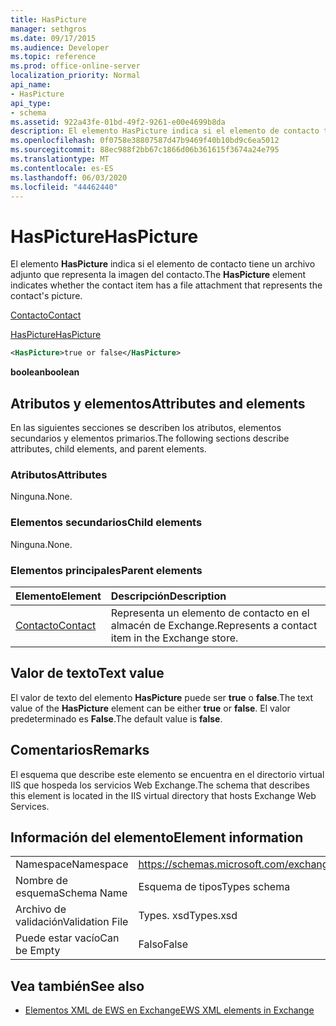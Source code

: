 ```yaml
---
title: HasPicture
manager: sethgros
ms.date: 09/17/2015
ms.audience: Developer
ms.topic: reference
ms.prod: office-online-server
localization_priority: Normal
api_name:
- HasPicture
api_type:
- schema
ms.assetid: 922a43fe-01bd-49f2-9261-e00e4699b8da
description: El elemento HasPicture indica si el elemento de contacto tiene un archivo adjunto que representa la imagen del contacto.
ms.openlocfilehash: 0f0758e38807587d47b9469f40b10bd9c6ea5012
ms.sourcegitcommit: 88ec988f2bb67c1866d06b361615f3674a24e795
ms.translationtype: MT
ms.contentlocale: es-ES
ms.lasthandoff: 06/03/2020
ms.locfileid: "44462440"
---
```

# <a name="haspicture"></a><span data-ttu-id="51906-103">HasPicture</span><span class="sxs-lookup"><span data-stu-id="51906-103">HasPicture</span></span>

<span data-ttu-id="51906-104">El elemento **HasPicture** indica si el elemento de contacto tiene un archivo adjunto que representa la imagen del contacto.</span><span class="sxs-lookup"><span data-stu-id="51906-104">The **HasPicture** element indicates whether the contact item has a file attachment that represents the contact's picture.</span></span> 
  
[<span data-ttu-id="51906-105">Contacto</span><span class="sxs-lookup"><span data-stu-id="51906-105">Contact</span></span>](contact.md)
  
[<span data-ttu-id="51906-106">HasPicture</span><span class="sxs-lookup"><span data-stu-id="51906-106">HasPicture</span></span>](haspicture.md)
  
```xml
<HasPicture>true or false</HasPicture>
```

 <span data-ttu-id="51906-107">**boolean**</span><span class="sxs-lookup"><span data-stu-id="51906-107">**boolean**</span></span>
## <a name="attributes-and-elements"></a><span data-ttu-id="51906-108">Atributos y elementos</span><span class="sxs-lookup"><span data-stu-id="51906-108">Attributes and elements</span></span>

<span data-ttu-id="51906-109">En las siguientes secciones se describen los atributos, elementos secundarios y elementos primarios.</span><span class="sxs-lookup"><span data-stu-id="51906-109">The following sections describe attributes, child elements, and parent elements.</span></span>
  
### <a name="attributes"></a><span data-ttu-id="51906-110">Atributos</span><span class="sxs-lookup"><span data-stu-id="51906-110">Attributes</span></span>

<span data-ttu-id="51906-111">Ninguna.</span><span class="sxs-lookup"><span data-stu-id="51906-111">None.</span></span>
  
### <a name="child-elements"></a><span data-ttu-id="51906-112">Elementos secundarios</span><span class="sxs-lookup"><span data-stu-id="51906-112">Child elements</span></span>

<span data-ttu-id="51906-113">Ninguna.</span><span class="sxs-lookup"><span data-stu-id="51906-113">None.</span></span>
  
### <a name="parent-elements"></a><span data-ttu-id="51906-114">Elementos principales</span><span class="sxs-lookup"><span data-stu-id="51906-114">Parent elements</span></span>

|<span data-ttu-id="51906-115">**Elemento**</span><span class="sxs-lookup"><span data-stu-id="51906-115">**Element**</span></span>|<span data-ttu-id="51906-116">**Descripción**</span><span class="sxs-lookup"><span data-stu-id="51906-116">**Description**</span></span>|
|:-----|:-----|
|[<span data-ttu-id="51906-117">Contacto</span><span class="sxs-lookup"><span data-stu-id="51906-117">Contact</span></span>](contact.md) <br/> |<span data-ttu-id="51906-118">Representa un elemento de contacto en el almacén de Exchange.</span><span class="sxs-lookup"><span data-stu-id="51906-118">Represents a contact item in the Exchange store.</span></span>  <br/> |
   
## <a name="text-value"></a><span data-ttu-id="51906-119">Valor de texto</span><span class="sxs-lookup"><span data-stu-id="51906-119">Text value</span></span>

<span data-ttu-id="51906-120">El valor de texto del elemento **HasPicture** puede ser **true** o **false**.</span><span class="sxs-lookup"><span data-stu-id="51906-120">The text value of the **HasPicture** element can be either **true** or **false**.</span></span> <span data-ttu-id="51906-121">El valor predeterminado es **False**.</span><span class="sxs-lookup"><span data-stu-id="51906-121">The default value is **false**.</span></span>
  
## <a name="remarks"></a><span data-ttu-id="51906-122">Comentarios</span><span class="sxs-lookup"><span data-stu-id="51906-122">Remarks</span></span>

<span data-ttu-id="51906-123">El esquema que describe este elemento se encuentra en el directorio virtual IIS que hospeda los servicios Web Exchange.</span><span class="sxs-lookup"><span data-stu-id="51906-123">The schema that describes this element is located in the IIS virtual directory that hosts Exchange Web Services.</span></span>
  
## <a name="element-information"></a><span data-ttu-id="51906-124">Información del elemento</span><span class="sxs-lookup"><span data-stu-id="51906-124">Element information</span></span>

|||
|:-----|:-----|
|<span data-ttu-id="51906-125">Namespace</span><span class="sxs-lookup"><span data-stu-id="51906-125">Namespace</span></span>  <br/> |https://schemas.microsoft.com/exchange/services/2006/types  <br/> |
|<span data-ttu-id="51906-126">Nombre de esquema</span><span class="sxs-lookup"><span data-stu-id="51906-126">Schema Name</span></span>  <br/> |<span data-ttu-id="51906-127">Esquema de tipos</span><span class="sxs-lookup"><span data-stu-id="51906-127">Types schema</span></span>  <br/> |
|<span data-ttu-id="51906-128">Archivo de validación</span><span class="sxs-lookup"><span data-stu-id="51906-128">Validation File</span></span>  <br/> |<span data-ttu-id="51906-129">Types. xsd</span><span class="sxs-lookup"><span data-stu-id="51906-129">Types.xsd</span></span>  <br/> |
|<span data-ttu-id="51906-130">Puede estar vacío</span><span class="sxs-lookup"><span data-stu-id="51906-130">Can be Empty</span></span>  <br/> |<span data-ttu-id="51906-131">Falso</span><span class="sxs-lookup"><span data-stu-id="51906-131">False</span></span>  <br/> |
   
## <a name="see-also"></a><span data-ttu-id="51906-132">Vea también</span><span class="sxs-lookup"><span data-stu-id="51906-132">See also</span></span>



- [<span data-ttu-id="51906-133">Elementos XML de EWS en Exchange</span><span class="sxs-lookup"><span data-stu-id="51906-133">EWS XML elements in Exchange</span></span>](ews-xml-elements-in-exchange.md)

